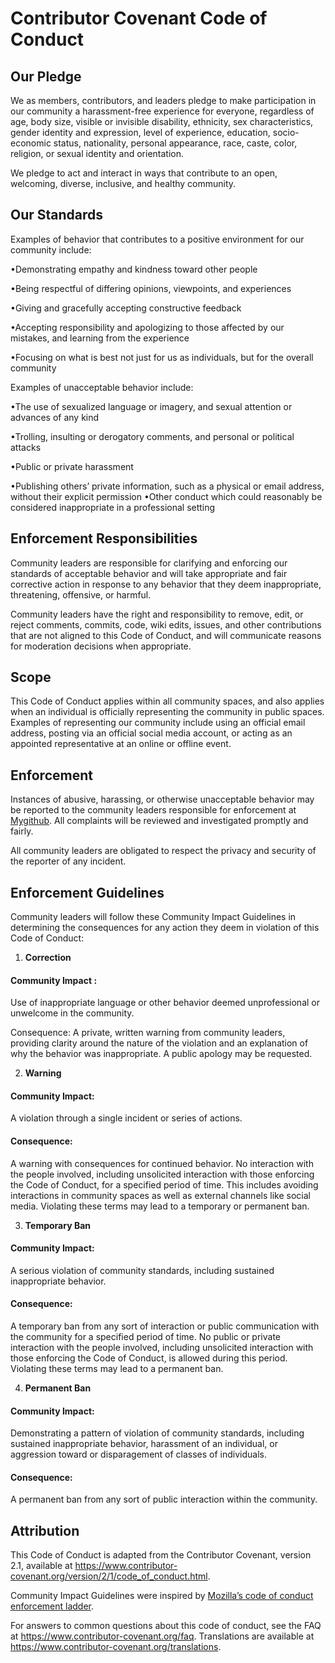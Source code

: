 # Contributor Covenant Code of Conduct




## Our Pledge

We as members, contributors, and leaders pledge to make participation in our community a harassment-free experience for everyone, regardless of age, body size, visible or invisible disability, ethnicity, sex characteristics, gender identity and expression, level of experience, education, socio-economic status, nationality, personal appearance, race, caste, color, religion, or sexual identity and orientation.

We pledge to act and interact in ways that contribute to an open, welcoming, diverse, inclusive, and healthy community.




## Our Standards

 Examples of behavior that contributes to a positive environment for our     community include:

  •Demonstrating empathy and kindness toward other people 

  •Being respectful of differing opinions, viewpoints, and experiences

  •Giving and gracefully accepting constructive feedback

  •Accepting responsibility and apologizing to those affected by our      mistakes, and learning from the experience

  •Focusing on what is best not just for us as individuals, but for the overall community
  
Examples of unacceptable behavior include:

•The use of sexualized language or imagery, and sexual attention or advances of any kind

•Trolling, insulting or derogatory comments, and personal or political attacks

•Public or private harassment

•Publishing others’ private information, such as a physical or email address, without their explicit permission
•Other conduct which could reasonably be considered inappropriate in a professional setting

## Enforcement Responsibilities
Community leaders are responsible for clarifying and enforcing our standards of acceptable behavior and will take appropriate and fair corrective action in response to any behavior that they deem inappropriate, threatening, offensive, or harmful.

Community leaders have the right and responsibility to remove, edit, or reject comments, commits, code, wiki edits, issues, and other contributions that are not aligned to this Code of Conduct, and will communicate reasons for moderation decisions when appropriate.
## Scope
This Code of Conduct applies within all community spaces, and also applies when an individual is officially representing the community in public spaces. Examples of representing our community include using an official email address, posting via an official social media account, or acting as an appointed representative at an online or offline event.


## Enforcement
Instances of abusive, harassing, or otherwise unacceptable behavior may be reported to the community leaders responsible for enforcement at [Mygithub](https://github.com/JiyaGupta-cs). All complaints will be reviewed and investigated promptly and fairly.

All community leaders are obligated to respect the privacy and security of the reporter of any incident.
## Enforcement Guidelines
Community leaders will follow these Community Impact Guidelines in determining the consequences for any action they deem in violation of this Code of Conduct:
1.  **Correction**

#### Community Impact  :
 Use of inappropriate language or other behavior deemed unprofessional or unwelcome in the community.

Consequence: A private, written warning from community leaders, providing clarity around the nature of the violation and an explanation of why the behavior was inappropriate. A public apology may be requested.

2. **Warning**

#### Community Impact: 
A violation through a single incident or series of actions.

#### Consequence:
 A warning with consequences for continued behavior. No interaction with the people involved, including unsolicited interaction with those enforcing the Code of Conduct, for a specified period of time. This includes avoiding interactions in community spaces as well as external channels like social media. Violating these terms may lead to a temporary or permanent ban.

3. **Temporary Ban**

#### Community Impact:
 A serious violation of community standards, including sustained inappropriate behavior.

#### Consequence: 
A temporary ban from any sort of interaction or public communication with the community for a specified period of time. No public or private interaction with the people involved, including unsolicited interaction with those enforcing the Code of Conduct, is allowed during this period. Violating these terms may lead to a permanent ban.

4. **Permanent Ban**
  #### Community Impact: 
Demonstrating a pattern of violation of community standards, including sustained inappropriate behavior, harassment of an individual, or aggression toward or disparagement of classes of individuals.

#### Consequence:
 A permanent ban from any sort of public interaction within the community.
## Attribution
 This Code of Conduct is adapted from the Contributor Covenant, version 2.1, available at https://www.contributor-covenant.org/version/2/1/code_of_conduct.html. 

 Community Impact Guidelines were inspired by [Mozilla’s code of conduct enforcement ladder](https://github.com/mozilla/inclusion).

 For answers to common questions about this code of conduct, see the FAQ at https://www.contributor-covenant.org/faq. Translations are available at https://www.contributor-covenant.org/translations.